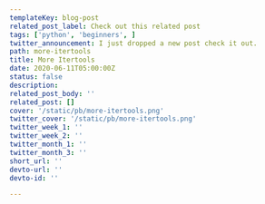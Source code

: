 ```yaml
---
templateKey: blog-post
related_post_label: Check out this related post
tags: ['python', 'beginners', ]
twitter_announcement: I just dropped a new post check it out.
path: more-itertools
title: More Itertools
date: 2020-06-11T05:00:00Z
status: false
description:
related_post_body: ''
related_post: []
cover: '/static/pb/more-itertools.png'
twitter_cover: '/static/pb/more-itertools.png'
twitter_week_1: ''
twitter_week_2: ''
twitter_month_1: ''
twitter_month_3: ''
short_url: ''
devto-url: ''
devto-id: ''

---
```


<!--
<p style='text-align: center'>
<a href='https://waylonwalker.com/blog/more-itertools'>
  <img
    style='width:500px; max-width:80%; margin: auto;'
    src="https://waylonwalker.com/more-itertools.png"
    alt="Read more from the More Itertools article"
  />
  </a>
</p>

-->
